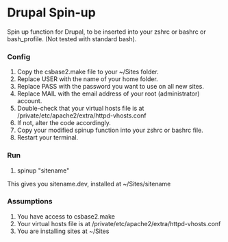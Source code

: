 Drupal Spin-up
==============

Spin up function for Drupal, to be inserted into your zshrc or bashrc or bash_profile.
(Not tested with standard bash).

### Config

1. Copy the csbase2.make file to your ~/Sites folder.
2. Replace USER with the name of your home folder.
3. Replace PASS with the password you want to use on all new sites.
4. Replace MAIL with the email address of your root (administrator) account.
5. Double-check that your virtual hosts file is at /private/etc/apache2/extra/httpd-vhosts.conf
6. If not, alter the code accordingly.
7. Copy your modified spinup function into your zshrc or bashrc file.
8. Restart your terminal.

### Run

1. spinup "sitename"

This gives you sitename.dev, installed at ~/Sites/sitename


### Assumptions

1. You have access to csbase2.make
2. Your virtual hosts file is at /private/etc/apache2/extra/httpd-vhosts.conf
3. You are installing sites at ~/Sites
